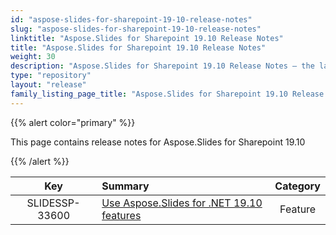 ```yaml
---
id: "aspose-slides-for-sharepoint-19-10-release-notes"
slug: "aspose-slides-for-sharepoint-19-10-release-notes"
linktitle: "Aspose.Slides for Sharepoint 19.10 Release Notes"
title: "Aspose.Slides for Sharepoint 19.10 Release Notes"
weight: 30
description: "Aspose.Slides for Sharepoint 19.10 Release Notes – the latest updates and fixes."
type: "repository"
layout: "release"
family_listing_page_title: "Aspose.Slides for Sharepoint 19.10 Release Notes"
---
```


{{% alert color="primary" %}} 

This page contains release notes for Aspose.Slides for Sharepoint 19.10

{{% /alert %}} 

|**Key** |**Summary** |**Category** |
| :-: | :- | :-: |
|SLIDESSP-33600|[Use Aspose.Slides for .NET 19.10 features](/slides/net/release-notes/2019/aspose-slides-for-net-19-10-release-notes/)|Feature|

